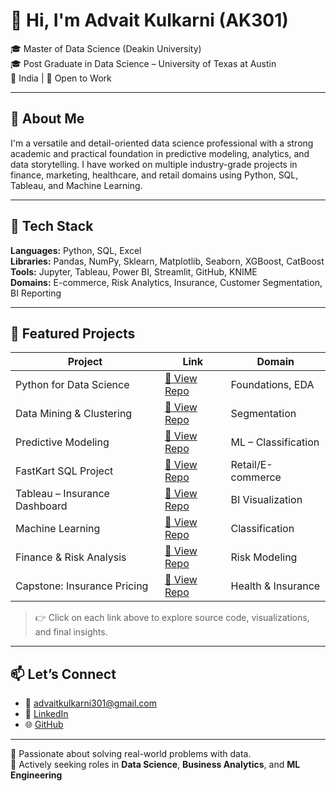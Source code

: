 # 👋 Hi, I'm Advait Kulkarni (AK301)

🎓 Master of Data Science (Deakin University)  
🎓 Post Graduate in Data Science – University of Texas at Austin  
📍 India | 💼 Open to Work

---

## 🚀 About Me

I'm a versatile and detail-oriented data science professional with a strong academic and practical foundation in predictive modeling, analytics, and data storytelling. I have worked on multiple industry-grade projects in finance, marketing, healthcare, and retail domains using Python, SQL, Tableau, and Machine Learning.

---

## 🧠 Tech Stack

**Languages:** Python, SQL, Excel  
**Libraries:** Pandas, NumPy, Sklearn, Matplotlib, Seaborn, XGBoost, CatBoost  
**Tools:** Jupyter, Tableau, Power BI, Streamlit, GitHub, KNIME  
**Domains:** E-commerce, Risk Analytics, Insurance, Customer Segmentation, BI Reporting

---

## 📂 Featured Projects

| Project | Link | Domain |
|--------|------|--------|
| Python for Data Science | [🔗 View Repo](https://github.com/AK301/Data-Science-Portfolio/tree/main/Python%20for%20data%20science) | Foundations, EDA |
| Data Mining & Clustering | [🔗 View Repo](https://github.com/AK301/Data-Science-Portfolio/tree/main/Data%20Mining) | Segmentation |
| Predictive Modeling | [🔗 View Repo](https://github.com/AK301/Data-Science-Portfolio/tree/main/Predictive%20Modeling) | ML – Classification |
| FastKart SQL Project | [🔗 View Repo](https://github.com/AK301/Data-Science-Portfolio/tree/main/SQL) | Retail/E-commerce |
| Tableau – Insurance Dashboard | [🔗 View Repo](https://github.com/AK301/Data-Science-Portfolio/tree/main/Tablue) | BI Visualization |
| Machine Learning | [🔗 View Repo](https://github.com/AK301/Data-Science-Portfolio/tree/main/Machine%20Learning) | Classification |
| Finance & Risk Analysis | [🔗 View Repo](https://github.com/AK301/Data-Science-Portfolio/tree/main/Finance%20and%20Risk%20Analytics) | Risk Modeling |
| Capstone: Insurance Pricing | [🔗 View Repo](https://github.com/AK301/Data-Science-Portfolio/tree/main/CAPSTONE) | Health & Insurance |

> 👉 Click on each link above to explore source code, visualizations, and final insights.

---

## 📫 Let’s Connect

- 📧 [advaitkulkarni301@gmail.com](mailto:advaitkulkarni301@gmail.com)
- 🔗 [LinkedIn]([(https://www.linkedin.com/in/advait-kulkarni301/)])
- 🌐 [GitHub](https://github.com/AK301)

---

🌟 Passionate about solving real-world problems with data.  
👀 Actively seeking roles in **Data Science**, **Business Analytics**, and **ML Engineering**

